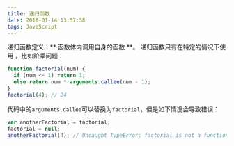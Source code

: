```yaml
---
title: 递归函数
date: 2018-01-14 13:57:38
tags: JavaScript
---
```

递归函数定义：** 函数体内调用自身的函数 **。
递归函数只有在特定的情况下使用 ，比如阶乘问题：
```js
function factorial(num) {
  if (num <= 1) return 1;
  else return num * arguments.callee(num - 1);
}
factorial(4); // 24
```
代码中的`arguments.callee`可以替换为`factorial`，但是如下情况会导致错误：
```js
var anotherFactorial = factorial; 
factorial = null;
anotherFactorial(4); // Uncaught TypeError: factorial is not a function
```
